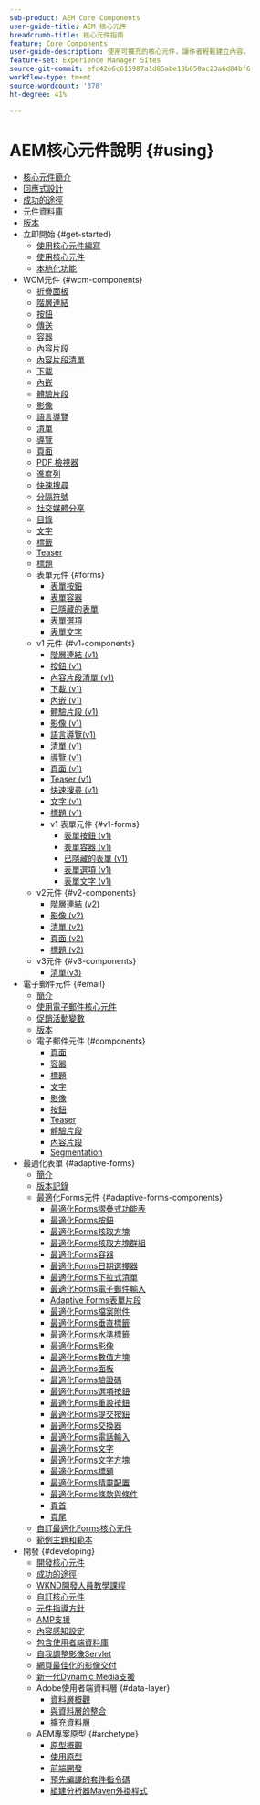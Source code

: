 ```yaml
---
sub-product: AEM Core Components
user-guide-title: AEM 核心元件
breadcrumb-title: 核心元件指南
feature: Core Components
user-guide-description: 使用可擴充的核心元件，讓作者輕鬆建立內容。
feature-set: Experience Manager Sites
source-git-commit: efc42e6c615987a1d85abe18b650ac23a6d84bf6
workflow-type: tm+mt
source-wordcount: '378'
ht-degree: 41%

---
```



# AEM核心元件說明 {#using}

+ [核心元件簡介](/help/introduction.md)
+ [回應式設計](/help/responsive.md)
+ [成功的途徑](/help/developing/success.md)
+ [元件資料庫](https://adobe.com/go/aem_cmp_library)
+ [版本](/help/versions.md)
+ 立即開始 {#get-started}
   + [使用核心元件編寫](/help/get-started/authoring.md)
   + [使用核心元件](/help/get-started/using.md)
   + [本地化功能](/help/get-started/localization.md)
+ WCM元件 {#wcm-components}
   + [折疊面板](/help/components/accordion.md)
   + [階層連結](/help/components/breadcrumb.md)
   + [按鈕](/help/components/button.md)
   + [傳送](/help/components/carousel.md)
   + [容器](/help/components/container.md)
   + [內容片段](/help/components/content-fragment-component.md)
   + [內容片段清單](/help/components/content-fragment-list.md)
   + [下載](/help/components/download.md)
   + [內嵌](/help/components/embed.md)
   + [體驗片段](/help/components/experience-fragment.md)
   + [影像](/help/components/image.md)
   + [語言導覽](/help/components/language-navigation.md)
   + [清單](/help/components/list.md)
   + [導覽](/help/components/navigation.md)
   + [頁面](/help/components/page.md)
   + [PDF 檢視器](/help/components/pdf-viewer.md)
   + [進度列](/help/components/progress-bar.md)
   + [快速搜尋](/help/components/quick-search.md)
   + [分隔符號](/help/components/separator.md)
   + [社交媒體分享](/help/components/sharing.md)
   + [目錄](/help/components/tableofcontents.md)
   + [文字](/help/components/text.md)
   + [標籤](/help/components/tabs.md)
   + [Teaser](/help/components/teaser.md)
   + [標題](/help/components/title.md)
   + 表單元件 {#forms}
      + [表單按鈕](/help/components/forms/form-button.md)
      + [表單容器](/help/components/forms/form-container.md)
      + [已隱藏的表單](/help/components/forms/form-hidden.md)
      + [表單選項](/help/components/forms/form-options.md)
      + [表單文字](/help/components/forms/form-text.md)
   + v1 元件 {#v1-components}
      + [階層連結 (v1)](/help/components/v1/breadcrumb-v1.md)
      + [按鈕 (v1)](/help/components/v1/button.md)
      + [內容片段清單 (v1)](/help/components/v1/content-fragment-list.md)
      + [下載 (v1)](/help/components/v1/download.md)
      + [內嵌 (v1)](/help/components/v1/embed.md)
      + [體驗片段 (v1)](/help/components/v1/experience-fragment.md)
      + [影像 (v1)](/help/components/v1/image-v1.md)
      + [語言導覽(v1)](/help/components/v1/language-navigation.md)
      + [清單 (v1)](/help/components/v1/list-v1.md)
      + [導覽 (v1)](/help/components/v1/navigation.md)
      + [頁面 (v1)](/help/components/v1/page-v1.md)
      + [Teaser (v1)](/help/components/v1/teaser.md)
      + [快速搜尋 (v1)](/help/components/v1/quick-search.md)
      + [文字 (v1)](/help/components/v1/text-v1.md)
      + [標題 (v1)](/help/components/v1/title-v1.md)
      + v1 表單元件 {#v1-forms}
         + [表單按鈕 (v1)](/help/components/v1/form-button-v1.md)
         + [表單容器 (v1)](/help/components/v1/form-container-v1.md)
         + [已隱藏的表單 (v1)](/help/components/v1/form-hidden-v1.md)
         + [表單選項 (v1)](/help/components/v1/form-options-v1.md)
         + [表單文字 (v1)](/help/components/v1/form-text-v1.md)
   + v2元件 {#v2-components}
      + [階層連結 (v2)](/help/components/v2/breadcrumb.md)
      + [影像 (v2)](/help/components/v2/image.md)
      + [清單 (v2)](/help/components/v2/list.md)
      + [頁面 (v2)](/help/components/v2/page.md)
      + [標題 (v2)](/help/components/v2/title.md)
   + v3元件 {#v3-components}
      + [清單(v3)](/help/components/v3/list.md)
+ 電子郵件元件 {#email}
   + [簡介](/help/email/introduction.md)
   + [使用電子郵件核心元件](/help/email/using.md)
   + [促銷活動變數](/help/email/campaign-variables.md)
   + [版本](/help/email/versions.md)
   + 電子郵件元件 {#components}
      + [頁面](/help/email/components/page.md)
      + [容器](/help/email/components/container.md)
      + [標題](/help/email/components/title.md)
      + [文字](/help/email/components/text.md)
      + [影像](/help/email/components/image.md)
      + [按鈕](/help/email/components/button.md)
      + [Teaser](/help/email/components/teaser.md)
      + [體驗片段](/help/email/components/experience-fragment.md)
      + [內容片段](/help/email/components/content-fragment.md)
      + [Segmentation](/help/email/components/segmentation.md)
+ 最適化表單 {#adaptive-forms}
   + [簡介](/help/adaptive-forms/introduction.md)
   + [版本記錄](/help/adaptive-forms/version.md)
   + 最適化Forms元件 {#adaptive-forms-components}
      + [最適化Forms摺疊式功能表](/help/adaptive-forms/components/accordion.md)
      + [最適化Forms按鈕](/help/adaptive-forms/components/button.md)
      + [最適化Forms核取方塊](/help/adaptive-forms/components/checkbox.md)
      + [最適化Forms核取方塊群組](/help/adaptive-forms/components/checkbox-group.md)
      + [最適化Forms容器](/help/adaptive-forms/components/form-container.md)
      + [最適化Forms日期選擇器](/help/adaptive-forms/components/date-picker.md)
      + [最適化Forms下拉式清單](/help/adaptive-forms/components/drop-down-list.md)
      + [最適化Forms電子郵件輸入](/help/adaptive-forms/components/email-input.md)
      + [Adaptive Forms表單片段](/help/adaptive-forms/components/adaptive-form-fragment.md)
      + [最適化Forms檔案附件](/help/adaptive-forms/components/file-attachment.md)
      + [最適化Forms垂直標籤](/help/adaptive-forms/components/vertical-tabs.md)
      + [最適化Forms水準標籤](/help/adaptive-forms/components/horizontal-tabs.md)
      + [最適化Forms影像](/help/adaptive-forms/components/image.md)
      + [最適化Forms數值方塊](/help/adaptive-forms/components/numeric-box.md)
      + [最適化Forms面板](/help/adaptive-forms/components/panel.md)
      + [最適化Forms驗證碼](/help/adaptive-forms/components/captcha.md)
      + [最適化Forms選項按鈕](/help/adaptive-forms/components/radio-button.md)
      + [最適化Forms重設按鈕](/help/adaptive-forms/components/reset-button.md)
      + [最適化Forms提交按鈕](/help/adaptive-forms/components/submit-button.md)
      + [最適化Forms交換器](/help/adaptive-forms/components/switch.md)
      + [最適化Forms電話輸入](/help/adaptive-forms/components/telephone-input.md)
      + [最適化Forms文字](/help/adaptive-forms/components/text.md)
      + [最適化Forms文字方塊](/help/adaptive-forms/components/text-box.md)
      + [最適化Forms標題](/help/adaptive-forms/components/title.md)
      + [最適化Forms精靈配置](/help/adaptive-forms/components/wizard.md)
      + [最適化Forms條款與條件](/help/adaptive-forms/components/terms-and-conditions.md)
      + [頁首](/help/adaptive-forms/components/header.md)
      + [頁尾](/help/adaptive-forms/components/footer.md)
   + [自訂最適化Forms核心元件](/help/developing/customize-adaptive-forms-core-components.md)
   + [範例主題和範本](/help/adaptive-forms/sample-themes-templates-form-data-models-core-components.md)
+ 開發 {#developing}
   + [開發核心元件](/help/developing/overview.md)
   + [成功的途徑](https://experienceleague.adobe.com/docs/experience-manager-core-components/using/success.html)
   + [WKND開發人員教學課程](https://experienceleague.adobe.com/docs/experience-manager-learn/getting-started-wknd-tutorial-develop/overview.html)
   + [自訂核心元件](/help/developing/customizing.md)
   + [元件指導方針](/help/developing/guidelines.md)
   + [AMP支援](/help/developing/amp.md)
   + [內容感知設定](/help/developing/context-aware-configs.md)
   + [包含使用者端資料庫](/help/developing/including-clientlibs.md)
   + [自我調整影像Servlet](/help/developing/adaptive-image-servlet.md)
   + [網頁最佳化的影像交付](/help/developing/web-optimized-image-delivery.md)
   + [新一代Dynamic Media支援](/help/developing/next-gen-dm.md)
   + Adobe使用者端資料層 {#data-layer}
      + [資料層概觀](/help/developing/data-layer/overview.md)
      + [與資料層的整合](/help/developing/data-layer/integrations.md)
      + [擴充資料層](/help/developing/data-layer/extending.md)
   + AEM專案原型 {#archetype}
      + [原型概觀](/help/developing/archetype/overview.md)
      + [使用原型](/help/developing/archetype/using.md)
      + [前端開發](/help/developing/archetype/front-end.md)
      + [預先編譯的套件指令碼](/help/developing/archetype/precompiled-bundled-scripts.md)
      + [組建分析器Maven外掛程式](/help/developing/archetype/build-analyzer-maven-plugin.md)
